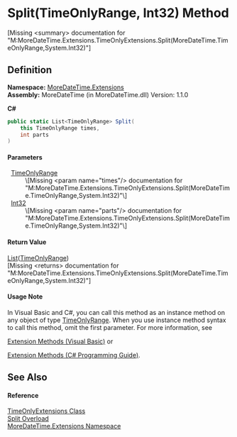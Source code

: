 # Split(TimeOnlyRange, Int32) Method


\[Missing &lt;summary&gt; documentation for "M:MoreDateTime.Extensions.TimeOnlyExtensions.Split(MoreDateTime.TimeOnlyRange,System.Int32)"\]



## Definition
**Namespace:** <a href="3139ad8c-443b-c9bf-71c7-2dc294c1d234">MoreDateTime.Extensions</a>  
**Assembly:** MoreDateTime (in MoreDateTime.dll) Version: 1.1.0

**C#**
``` C#
public static List<TimeOnlyRange> Split(
	this TimeOnlyRange times,
	int parts
)
```



#### Parameters
<dl><dt>  <a href="87b2588e-4016-7f9d-532c-2721a1cb6f80">TimeOnlyRange</a></dt><dd>\[Missing &lt;param name="times"/&gt; documentation for "M:MoreDateTime.Extensions.TimeOnlyExtensions.Split(MoreDateTime.TimeOnlyRange,System.Int32)"\]</dd><dt>  <a href="https://learn.microsoft.com/dotnet/api/system.int32" target="_blank" rel="noopener noreferrer">Int32</a></dt><dd>\[Missing &lt;param name="parts"/&gt; documentation for "M:MoreDateTime.Extensions.TimeOnlyExtensions.Split(MoreDateTime.TimeOnlyRange,System.Int32)"\]</dd></dl>

#### Return Value
<a href="https://learn.microsoft.com/dotnet/api/system.collections.generic.list-1" target="_blank" rel="noopener noreferrer">List</a>(<a href="87b2588e-4016-7f9d-532c-2721a1cb6f80">TimeOnlyRange</a>)  
\[Missing &lt;returns&gt; documentation for "M:MoreDateTime.Extensions.TimeOnlyExtensions.Split(MoreDateTime.TimeOnlyRange,System.Int32)"\]

#### Usage Note
In Visual Basic and C#, you can call this method as an instance method on any object of type <a href="87b2588e-4016-7f9d-532c-2721a1cb6f80">TimeOnlyRange</a>. When you use instance method syntax to call this method, omit the first parameter. For more information, see <a href="https://docs.microsoft.com/dotnet/visual-basic/programming-guide/language-features/procedures/extension-methods" target="_blank" rel="noopener noreferrer">

Extension Methods (Visual Basic)</a> or <a href="https://docs.microsoft.com/dotnet/csharp/programming-guide/classes-and-structs/extension-methods" target="_blank" rel="noopener noreferrer">

Extension Methods (C# Programming Guide)</a>.

## See Also


#### Reference
<a href="5a9d0c73-a28f-a204-afc9-9f3828811bec">TimeOnlyExtensions Class</a>  
<a href="729f4946-cee6-efda-4a5d-2d43770677ea">Split Overload</a>  
<a href="3139ad8c-443b-c9bf-71c7-2dc294c1d234">MoreDateTime.Extensions Namespace</a>  
